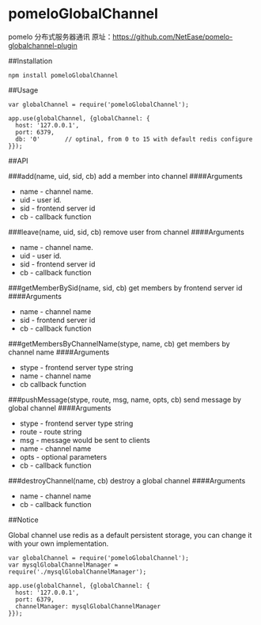 # pomeloGlobalChannel
pomelo 分布式服务器通讯 原址：https://github.com/NetEase/pomelo-globalchannel-plugin

##Installation

```
npm install pomeloGlobalChannel
```

##Usage

```
var globalChannel = require('pomeloGlobalChannel');

app.use(globalChannel, {globalChannel: {
  host: '127.0.0.1',
  port: 6379,
  db: '0'       // optinal, from 0 to 15 with default redis configure
}});

```

##API

###add(name, uid, sid, cb)
add a member into channel
####Arguments
+ name - channel name.
+ uid - user id.
+ sid - frontend server id
+ cb - callback function

###leave(name, uid, sid, cb)
remove user from channel
####Arguments
+ name - channel name.
+ uid - user id.
+ sid - frontend server id
+ cb - callback function

###getMemberBySid(name, sid, cb)
get members by frontend server id
####Arguments
+ name - channel name
+ sid - frontend server id
+ cb - callback function

###getMembersByChannelName(stype, name, cb)
get members by channel name
####Arguments
+ stype - frontend server type string
+ name - channel name
+ cb callback function

###pushMessage(stype, route, msg, name, opts, cb)
send message by global channel
####Arguments
+ stype - frontend server type string
+ route - route string
+ msg - message would be sent to clients
+ name - channel name
+ opts - optional parameters
+ cb - callback function

###destroyChannel(name, cb)
destroy a global channel
####Arguments
+ name - channel name
+ cb - callback function

##Notice

Global channel use redis as a default persistent storage, you can change it with your own implementation.

```
var globalChannel = require('pomeloGlobalChannel');
var mysqlGlobalChannelManager = require('./mysqlGlobalChannelManager');

app.use(globalChannel, {globalChannel: {
  host: '127.0.0.1',
  port: 6379,
  channelManager: mysqlGlobalChannelManager
}});

```